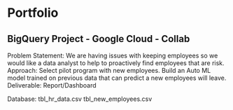# Portfolio
## BigQuery Project - Google Cloud - Collab
Problem Statement:
We are having issues with keeping employees so we would like a data analyst to help to proactively find employees that are risk.
Approach: 
Select pilot program with new employees. 
Build an Auto ML model trained on previous data that can predict a new employees will leave.
Deliverable: 
Report/Dashboard

Database: 
tbl_hr_data.csv
tbl_new_employees.csv
